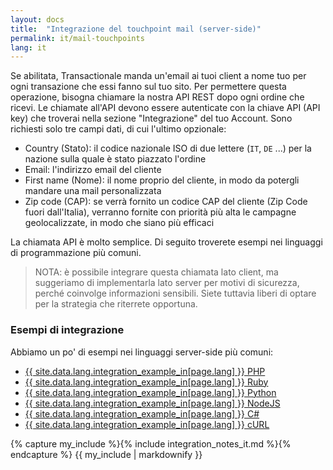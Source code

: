 ```yaml
---
layout: docs
title:  "Integrazione del touchpoint mail (server-side)"
permalink: it/mail-touchpoints
lang: it
---
```

Se abilitata, Transactionale manda un'email ai tuoi client a nome tuo per ogni transazione che essi fanno sul tuo sito. Per permettere questa operazione, bisogna chiamare la nostra API REST dopo ogni ordine che ricevi. Le chiamate all'API devono essere autenticate con la chiave API (API key) che troverai nella sezione "Integrazione" del tuo Account. 
Sono richiesti solo tre campi dati, di cui l'ultimo opzionale:

* Country (Stato): il codice nazionale ISO di due lettere (`IT`, `DE` ...) per la nazione sulla quale è stato piazzato l'ordine
* Email: l'indirizzo email del cliente
* First name (Nome): il nome proprio del cliente, in modo da potergli mandare una mail personalizzata
* Zip code (CAP): se verrà fornito un codice CAP del cliente (Zip Code fuori dall'Italia), verranno fornite con priorità più alta le campagne geolocalizzate, in modo che siano più efficaci

La chiamata API è molto semplice. Di seguito troverete esempi nei linguaggi di programmazione più comuni.

> NOTA: è possibile integrare questa chiamata lato client, ma suggeriamo di implementarla lato server per motivi di sicurezza, perché coinvolge informazioni sensibili. Siete tuttavia liberi di optare per la strategia che riterrete opportuna.

### Esempi di integrazione

Abbiamo un po' di esempi nei linguaggi server-side più comuni:

- [{{ site.data.lang.integration_example_in[page.lang] }} PHP](./integrations/php)
- [{{ site.data.lang.integration_example_in[page.lang] }} Ruby](./integrations/ruby)
- [{{ site.data.lang.integration_example_in[page.lang] }} Python](./integrations/python)
- [{{ site.data.lang.integration_example_in[page.lang] }} NodeJS](./integrations/nodejs)
- [{{ site.data.lang.integration_example_in[page.lang] }} C#](./integrations/csharp)
- [{{ site.data.lang.integration_example_in[page.lang] }} cURL](./integrations/curl)

{% capture my_include %}{% include integration_notes_it.md %}{% endcapture %}
{{ my_include | markdownify }}